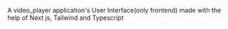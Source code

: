 A video_player application's User Interface(only frontend) made with the help of Next js, Tailwind and Typescript